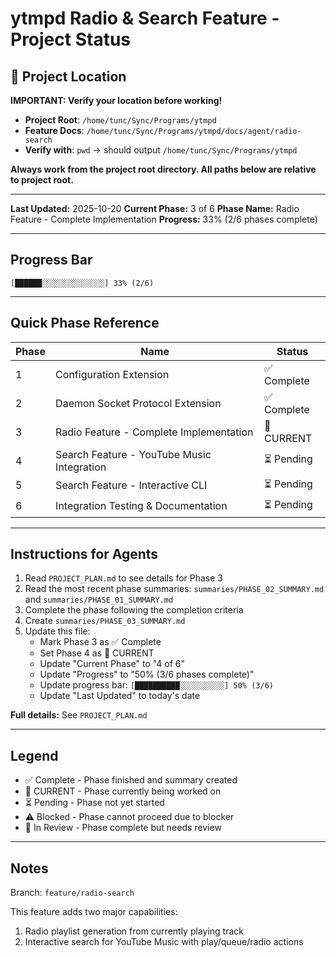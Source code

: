 # ytmpd Radio & Search Feature - Project Status

## 📍 Project Location

**IMPORTANT: Verify your location before working!**

- **Project Root**: `/home/tunc/Sync/Programs/ytmpd`
- **Feature Docs**: `/home/tunc/Sync/Programs/ytmpd/docs/agent/radio-search`
- **Verify with**: `pwd` → should output `/home/tunc/Sync/Programs/ytmpd`

**Always work from the project root directory. All paths below are relative to project root.**

---

**Last Updated:** 2025-10-20
**Current Phase:** 3 of 6
**Phase Name:** Radio Feature - Complete Implementation
**Progress:** 33% (2/6 phases complete)

---

## Progress Bar

```
[██████░░░░░░░░░░░░░░] 33% (2/6)
```

---

## Quick Phase Reference

| Phase | Name | Status |
|-------|------|--------|
| 1 | Configuration Extension | ✅ Complete |
| 2 | Daemon Socket Protocol Extension | ✅ Complete |
| 3 | Radio Feature - Complete Implementation | 🔵 CURRENT |
| 4 | Search Feature - YouTube Music Integration | ⏳ Pending |
| 5 | Search Feature - Interactive CLI | ⏳ Pending |
| 6 | Integration Testing & Documentation | ⏳ Pending |

---

## Instructions for Agents

1. Read `PROJECT_PLAN.md` to see details for Phase 3
2. Read the most recent phase summaries: `summaries/PHASE_02_SUMMARY.md` and `summaries/PHASE_01_SUMMARY.md`
3. Complete the phase following the completion criteria
4. Create `summaries/PHASE_03_SUMMARY.md`
5. Update this file:
   - Mark Phase 3 as ✅ Complete
   - Set Phase 4 as 🔵 CURRENT
   - Update "Current Phase" to "4 of 6"
   - Update "Progress" to "50% (3/6 phases complete)"
   - Update progress bar: `[██████████░░░░░░░░░░] 50% (3/6)`
   - Update "Last Updated" to today's date

**Full details:** See `PROJECT_PLAN.md`

---

## Legend

- ✅ Complete - Phase finished and summary created
- 🔵 CURRENT - Phase currently being worked on
- ⏳ Pending - Phase not yet started
- ⚠️ Blocked - Phase cannot proceed due to blocker
- 🔄 In Review - Phase complete but needs review

---

## Notes

Branch: `feature/radio-search`

This feature adds two major capabilities:
1. Radio playlist generation from currently playing track
2. Interactive search for YouTube Music with play/queue/radio actions
